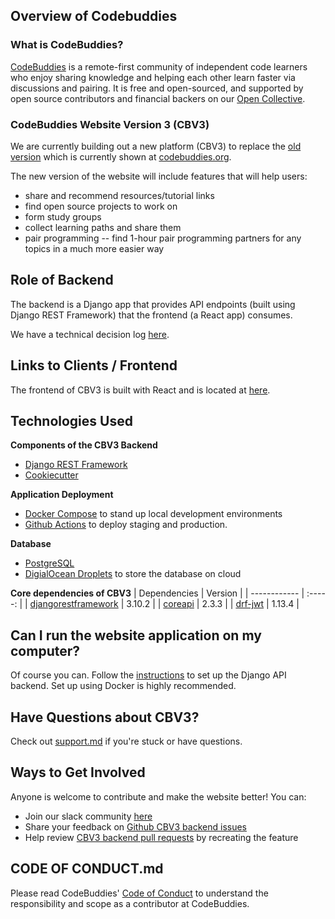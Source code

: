 [//]: <> (github.com/codebuddies/backend/)

## Overview of Codebuddies

### What is CodeBuddies?

[CodeBuddies](https://codebuddies.org/) is a remote-first community of independent code learners who enjoy sharing knowledge and helping each other learn faster via discussions and pairing. It is free and open-sourced, and supported by open source contributors and financial backers on our [Open Collective](https://opencollective.com/codebuddies).

### CodeBuddies Website Version 3 (CBV3)

We are currently building out a new platform (CBV3) to replace the [old version](http://github.com/codebuddies/codebuddies) which is currently shown at [codebuddies.org](<(https://codebuddies.org/)>).

The new version of the website will include features that will help users:

- share and recommend resources/tutorial links
- find open source projects to work on
- form study groups
- collect learning paths and share them
- pair programming -- find 1-hour pair programming partners for any topics in a much more easier way

## **Role of Backend**

The backend is a Django app that provides API endpoints (built using Django REST Framework) that the frontend (a React app) consumes.

We have a technical decision log [here](https://github.com/codebuddies/backend/wiki/Decision-log).

## **Links to Clients / Frontend**

The frontend of CBV3 is built with React and is located at [here](http://github.com/codebuddies/frontend).

## **Technologies Used**

**Components of the CBV3 Backend**

- [Django REST Framework](https://www.django-rest-framework.org/)
- [Cookiecutter](https://cookiecutter.readthedocs.io/en/1.7.0/)

**Application Deployment**

- [Docker Compose](http://docs.docker.com/compose) to stand up local development environments
- [Github Actions](http://help.github.com/en/actions) to deploy staging and production.

**Database**

- [PostgreSQL](http://postgresql.org)
- [DigialOcean Droplets](http://digitalocean.com/products/droplets) to store the database on cloud

**Core dependencies of CBV3**
| Dependencies | Version |
| ------------ | :-----: |
| [djangorestframework](https://github.com/encode/django-rest-framework) | 3.10.2 |
| [coreapi](https://github.com/core-api/python-client) | 2.3.3 |
| [drf-jwt](https://githbu.com/Styria-Digital/django-rest-framework-jwt) | 1.13.4 |

## **Can I run the website application on my computer?**

Of course you can. Follow the [instructions](contributing.md) to set up the Django API backend.
Set up using Docker is highly recommended.

## **Have Questions about CBV3?**

Check out [support.md](support.md) if you're stuck or have questions.

## **Ways to Get Involved**

Anyone is welcome to contribute and make the website better! You can:

- Join our slack community [here](https://codebuddies.org/slack)
- Share your feedback on [Github CBV3 backend issues](https://github.com/codebuddies/backend/issues)
- Help review [CBV3 backend pull requests](https://github.com/codebuddies/backend/pulls) by recreating the feature

## CODE OF CONDUCT.md

Please read CodeBuddies' [Code of Conduct](code_of_conduct.md) to understand the responsibility and scope as a contributor at CodeBuddies.
